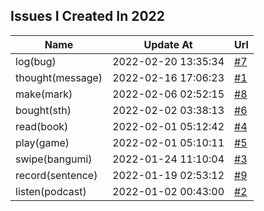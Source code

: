 ## Issues I Created In 2022

| Name | Update At | Url |
| ---- | ---- | ---- |
| log(bug) | 2022-02-20 13:35:34 | [#7](https://github.com/bGZoCg/2022/issues/7) |
| thought(message) | 2022-02-16 17:06:23 | [#1](https://github.com/bGZoCg/2022/issues/1) |
| make(mark) | 2022-02-06 02:52:15 | [#8](https://github.com/bGZoCg/2022/issues/8) |
| bought(sth) | 2022-02-02 03:38:13 | [#6](https://github.com/bGZoCg/2022/issues/6) |
| read(book) | 2022-02-01 05:12:42 | [#4](https://github.com/bGZoCg/2022/issues/4) |
| play(game) | 2022-02-01 05:10:11 | [#5](https://github.com/bGZoCg/2022/issues/5) |
| swipe(bangumi) | 2022-01-24 11:10:04 | [#3](https://github.com/bGZoCg/2022/issues/3) |
| record(sentence) | 2022-01-19 02:53:12 | [#9](https://github.com/bGZoCg/2022/issues/9) |
| listen(podcast) | 2022-01-02 00:43:00 | [#2](https://github.com/bGZoCg/2022/issues/2) |
